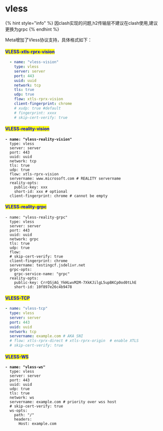 # vless

{% hint style="info" %}
因clash实现的问题,h2传输层不建议在clash使用,建议更换为grpc
{% endhint %}

Meta增加了Vless协议支持，具体格式如下：

#### <mark style="color:blue;">VLESS-xtls-rprx-vision</mark>

```yaml
  - name: "vless-vision"
    type: vless
    server: server
    port: 443
    uuid: uuid
    network: tcp
    tls: true
    udp: true
    flow: xtls-rprx-vision 
    client-fingerprint: chrome
    # xudp: true #default
    # fingerprint: xxxx
    # skip-cert-verify: true
```

#### <mark style="color:blue;">**VLESS-reality-vision**</mark>

<pre class="language-yaml"><code class="lang-yaml"><strong>- name: "vless-reality-vision"
</strong>  type: vless
  server: server
  port: 443
  uuid: uuid
  network: tcp
  tls: true
  udp: true
  flow: xtls-rprx-vision
  servername: www.microsoft.com # REALITY servername
  reality-opts:
    public-key: xxx
    short-id: xxx # optional
  client-fingerprint: chrome # cannot be empty
</code></pre>

#### <mark style="color:blue;">**VLESS-reality-grpc**</mark>

```
- name: "vless-reality-grpc"
  type: vless
  server: server
  port: 443
  uuid: uuid
  network: grpc
  tls: true
  udp: true
  flow:
  # skip-cert-verify: true
  client-fingerprint: chrome
  servername: testingcf.jsdelivr.net
  grpc-opts:
    grpc-service-name: "grpc"
  reality-opts:
    public-key: CrrQSjAG_YkHLwvM2M-7XkKJilgL5upBKCp0od0tLhE
    short-id: 10f897e26c4b9478
```

#### <mark style="color:blue;">VLESS-TCP</mark>

```yaml
- name: "vless-tcp"
  type: vless
  server: server
  port: 443
  uuid: uuid
  network: tcp
  servername: example.com # AKA SNI
  # flow: xtls-rprx-direct # xtls-rprx-origin  # enable XTLS
  # skip-cert-verify: true

```

#### <mark style="color:blue;">VLESS-WS</mark>



<pre class="language-yaml"><code class="lang-yaml"><strong>- name: "vless-ws"
</strong>  type: vless
  server: server
  port: 443
  uuid: uuid
  udp: true
  tls: true
  network: ws
  servername: example.com # priority over wss host
  # skip-cert-verify: true
  ws-opts:
    path: "/"
    headers:
      Host: example.com
</code></pre>
